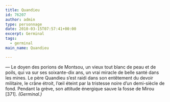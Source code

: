 ```yaml
---
title: Quandieu
id: 76207
author: admin
type: personnage
date: 2010-03-15T07:57:41+00:00
excerpt: Germinal
tags:
  - germinal
main_name: Quandieu

---
```

— Le doyen des porions de Montsou, un vieux tout blanc de peau et de poils, qui va sur ses soixante-dix ans, un vrai miracle de belle santé dans les mines. Le père Quandieu s&rsquo;est raidi dans son entêtement du devoir militaire, le crâne étroit, l&rsquo;œil éteint par la tristesse noire d&rsquo;un demi-siècle de fond. Pendant la grève, son attitude énergique sauve la fosse de Mirou [371]. _(Germinal.)_